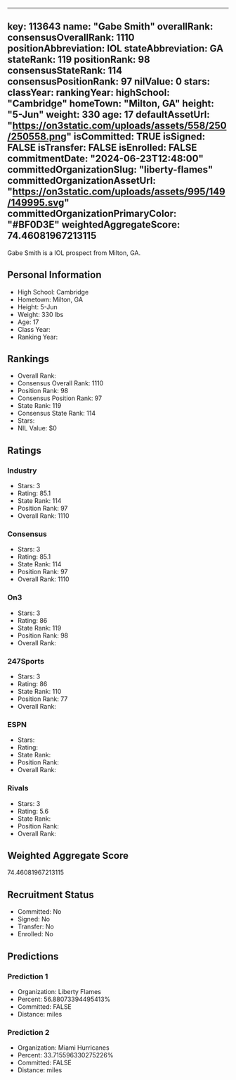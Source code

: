 ---
  key: 113643
  name: "Gabe Smith"
  overallRank: 
  consensusOverallRank: 1110
  positionAbbreviation: IOL
  stateAbbreviation: GA
  stateRank: 119
  positionRank: 98
  consensusStateRank: 114
  consensusPositionRank: 97
  nilValue: 0
  stars: 
  classYear: 
  rankingYear: 
  highSchool: "Cambridge"
  homeTown: "Milton, GA"
  height: "5-Jun"
  weight: 330
  age: 17
  defaultAssetUrl: "https://on3static.com/uploads/assets/558/250/250558.png"
  isCommitted: TRUE
  isSigned: FALSE
  isTransfer: FALSE
  isEnrolled: FALSE
  commitmentDate: "2024-06-23T12:48:00"
  committedOrganizationSlug: "liberty-flames"
  committedOrganizationAssetUrl: "https://on3static.com/uploads/assets/995/149/149995.svg"
  committedOrganizationPrimaryColor: "#BF0D3E"
  weightedAggregateScore: 74.46081967213115
  ---
  
  Gabe Smith is a IOL prospect from Milton, GA.
  
  ## Personal Information
  - High School: Cambridge
  - Hometown: Milton, GA
  - Height: 5-Jun
  - Weight: 330 lbs
  - Age: 17
  - Class Year: 
  - Ranking Year: 
  
  ## Rankings
  - Overall Rank: 
  - Consensus Overall Rank: 1110
  - Position Rank: 98
  - Consensus Position Rank: 97
  - State Rank: 119
  - Consensus State Rank: 114
  - Stars: 
  - NIL Value: $0
  
  ## Ratings
  
  ### Industry
  - Stars: 3
  - Rating: 85.1
  - State Rank: 114
  - Position Rank: 97
  - Overall Rank: 1110
  
  ### Consensus
  - Stars: 3
  - Rating: 85.1
  - State Rank: 114
  - Position Rank: 97
  - Overall Rank: 1110
  
  ### On3
  - Stars: 3
  - Rating: 86
  - State Rank: 119
  - Position Rank: 98
  - Overall Rank: 
  
  ### 247Sports
  - Stars: 3
  - Rating: 86
  - State Rank: 110
  - Position Rank: 77
  - Overall Rank: 
  
  ### ESPN
  - Stars: 
  - Rating: 
  - State Rank: 
  - Position Rank: 
  - Overall Rank: 
  
  ### Rivals
  - Stars: 3
  - Rating: 5.6
  - State Rank: 
  - Position Rank: 
  - Overall Rank: 
  
  ## Weighted Aggregate Score
  74.46081967213115
  
  ## Recruitment Status
  - Committed: No
  - Signed: No
  - Transfer: No
  - Enrolled: No
  
  
  
  ## Predictions
  
  ### Prediction 1
  - Organization: Liberty Flames
  - Percent: 56.88073394495413%
  - Committed: FALSE
  - Distance:  miles
  
  ### Prediction 2
  - Organization: Miami Hurricanes
  - Percent: 33.715596330275226%
  - Committed: FALSE
  - Distance:  miles
  